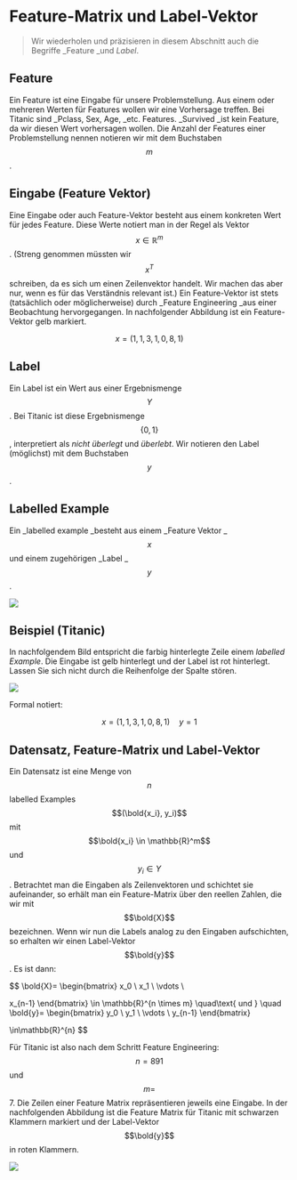 # Feature-Matrix und Label-Vektor



> Wir wiederholen und präzisieren in diesem Abschnitt auch die Begriffe _Feature _und _Label_.&#x20;

## Feature

Ein Feature ist eine Eingabe für unsere Problemstellung. Aus einem oder mehreren Werten für Features wollen wir eine Vorhersage treffen. Bei Titanic sind _Pclass, Sex, Age, _etc. Features. _Survived _ist kein Feature, da wir diesen Wert vorhersagen wollen. Die Anzahl der Features einer Problemstellung nennen notieren wir mit dem Buchstaben $$m$$.

## Eingabe (Feature Vektor)

Eine Eingabe oder auch Feature-Vektor besteht aus einem konkreten Wert für jedes Feature. Diese Werte notiert man in der Regel als Vektor $$x  \in \mathbb{R}^{m}$$ . (Streng genommen müssten wir $$x^T$$ schreiben, da es sich um einen Zeilenvektor handelt. Wir machen das aber nur, wenn es für das Verständnis relevant ist.) Ein Feature-Vektor ist stets (tatsächlich oder möglicherweise) durch _Feature Engineering _aus  einer Beobachtung hervorgegangen. In nachfolgender Abbildung ist ein Feature-Vektor gelb markiert.

$$
x = (1,1,3,1,0,8,1)
$$

## Label

Ein Label ist ein Wert aus einer Ergebnismenge $$Y$$ . Bei Titanic ist diese Ergebnismenge $$\{0,1\}$$, interpretiert als _nicht überlegt_ und _überlebt_. Wir notieren den Label  (möglichst) mit dem Buchstaben $$y$$.&#x20;

## Labelled Example

Ein _labelled example _besteht aus einem _Feature Vektor _ $$x$$ und  einem zugehörigen _Label _$$y$$.&#x20;

![](<../../.gitbook/assets/image (91).png>)

## Beispiel (Titanic)

In nachfolgendem Bild entspricht die farbig hinterlegte Zeile einem _labelled Example_. Die Eingabe ist gelb hinterlegt und der Label ist rot hinterlegt. Lassen Sie sich nicht durch die Reihenfolge der Spalte stören.

![](<../../.gitbook/assets/image (77).png>)

Formal notiert:

$$
x = (1,1,3,1,0,8,1) \quad y = 1
$$



## Datensatz, Feature-Matrix und Label-Vektor

Ein Datensatz ist eine Menge von $$n$$ labelled Examples $$(\bold{x_i}, y_i)$$ mit $$\bold{x_i} \in  \mathbb{R}^m$$ und $$y_i \in Y$$.  Betrachtet man die Eingaben als Zeilenvektoren und schichtet sie aufeinander, so erhält man ein Feature-Matrix über den reellen Zahlen, die wir mit $$\bold{X}$$  bezeichnen. Wenn wir nun die Labels analog zu den Eingaben aufschichten, so erhalten wir einen Label-Vektor  $$\bold{y}$$. Es ist dann:

$$
\bold{X}= 
\begin{bmatrix}
x_0  \\
x_1  \\
\vdots  \\

x_{n-1}
\end{bmatrix}
\in \mathbb{R}^{n \times m}
\quad\text{      und      } \quad
\bold{y}= 
\begin{bmatrix}
y_0  \\
y_1  \\
\vdots  \\
y_{n-1}
\end{bmatrix}

\in\mathbb{R}^{n}
$$

Für Titanic ist also nach dem Schritt Feature Engineering:  $$n = 891$$ und $$m =$$ 7. Die Zeilen einer Feature Matrix repräsentieren jeweils eine Eingabe. In der nachfolgenden Abbildung ist die Feature Matrix für Titanic mit schwarzen Klammern markiert und der Label-Vektor$$\bold{y}$$in roten Klammern.

&#x20;

![](<../../.gitbook/assets/image (78).png>)

